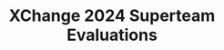 ---
title: XChange 2024 Superteam Evaluations
redirect_to: https://forms.gle/upXkHjbMfuuXuwML8
redirect_from: 
  - /XC24SuperteamEvals
  - /xc24superteamevals
---